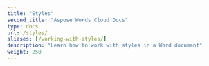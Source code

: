 ```yaml
---
title: "Styles"
second_title: "Aspose Words Cloud Docs"
type: docs
url: /styles/
aliases: [/working-with-styles/]
description: "Learn how to work with styles in a Word document"
weight: 250
---
```


